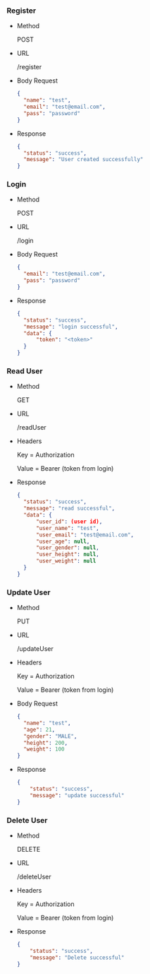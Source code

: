 ### Register
- Method

  POST

- URL

  /register

- Body Request
  ```json
  {
    "name": "test",
    "email": "test@email.com",
    "pass": "password"
  }
  ```

- Response
  ```json
  {
    "status": "success",
    "message": "User created successfully"
  }
  ```

### Login
- Method

  POST

- URL

  /login

- Body Request
  ```json
  {
    "email": "test@email.com",
    "pass": "password"
  }
  ```

- Response
  ```json
  {
    "status": "success",
    "message": "login successful",
    "data": {
        "token": "<token>"
    }
  }
  ```

### Read User
- Method

  GET

- URL

  /readUser

- Headers

  Key = Authorization
  
  Value = Bearer (token from login)

- Response
  ```json
  {
    "status": "success",
    "message": "read successful",
    "data": {
        "user_id": (user id),
        "user_name": "test",
        "user_email": "test@email.com",
        "user_age": null,
        "user_gender": null,
        "user_height": null,
        "user_weight": null
    }
  }
  ```

### Update User
- Method

  PUT

- URL

  /updateUser

- Headers

  Key = Authorization
  
  Value = Bearer (token from login)

- Body Request
  ```json
  {
    "name": "test",
    "age": 21,
    "gender": "MALE",
    "height": 200,
    "weight": 100
  }
  ```

- Response
  ```json
  {
      "status": "success",
      "message": "update successful"
  }
  ```

### Delete User
- Method

  DELETE

- URL

  /deleteUser

- Headers

  Key = Authorization
  
  Value = Bearer (token from login)

- Response
  ```json
  {
      "status": "success",
      "message": "Delete successful"
  }
  ```
